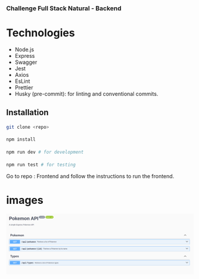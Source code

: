 ### Challenge Full Stack Natural - Backend

# Technologies

- Node.js
- Express
- Swagger
- Jest
- Axios
- EsLint
- Prettier
- Husky (pre-commit): for linting and conventional commits.

## Installation

```bash
git clone <repo>

npm install

npm run dev # for development

npm run test # for testing
```

Go to repo : Frontend and follow the instructions to run the frontend.

# images

![image](./images/swagger-poke-natural.png)